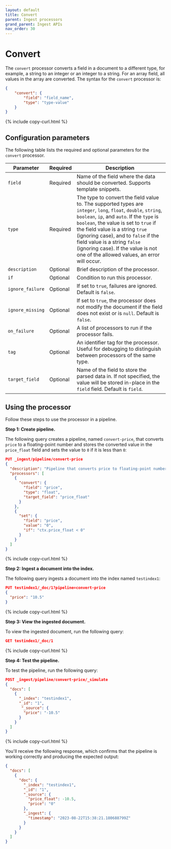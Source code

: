 ```yaml
---
layout: default
title: Convert
parent: Ingest processors 
grand_parent: Ingest APIs
nav_order: 30
---
```


# Convert

The `convert` processor converts a field in a document to a different type, for example, a string to an integer or an integer to a string. For an array field, all values in the array are converted. The syntax for the `convert` processor is: 

```json
{
    "convert": {
        "field": "field_name",
        "type": "type-value"
    }
}
```
{% include copy-curl.html %}

## Configuration parameters

The following table lists the required and optional parameters for the `convert` processor.   

**Parameter** | **Required** | **Description** |
|-----------|-----------|-----------|
`field`  | Required  | Name of the field where the data should be converted. Supports template snippets.|
`type`  | Required  | The type to convert the field value to. The supported types are `integer`, `long`, `float`, `double`, `string`, `boolean`, `ip`, and `auto`. If the `type` is `boolean`, the value is set to `true` if the field value is a string `true` (ignoring case), and to `false` if  the field value is a string `false` (ignoring case). If the value is not one of the allowed values, an error will occur.  |
`description`  | Optional  | Brief description of the processor.  |
`if` | Optional | Condition to run this processor. |
`ignore_failure` | Optional | If set to `true`, failures are ignored. Default is `false`. |
`ignore_missing`  | Optional  | If set to `true`, the processor does not modify the document if the field does not exist or is `null`. Default is `false`. |
`on_failure` | Optional | A list of processors to run if the processor fails. |
`tag` | Optional | An identifier tag for the processor. Useful for debugging to distinguish between processors of the same type. |
`target_field`  | Optional  | Name of the field to store the parsed data in. If not specified, the value will be stored in-place in the `field` field. Default is `field`.  |

## Using the processor

Follow these steps to use the processor in a pipeline.

**Step 1: Create pipeline.** 

The following query creates a pipeline, named `convert-price`, that converts `price` to a floating-point number and stores the converted value in the `price_float` field and sets the value to `0` if it is less than `0`:

```json
PUT _ingest/pipeline/convert-price
{
  "description": "Pipeline that converts price to floating-point number and sets value to zero if price less than zero",
  "processors": [
    {
      "convert": {
        "field": "price",
        "type": "float",
        "target_field": "price_float"
      }
    },
    {
      "set": {
        "field": "price",
        "value": "0",
        "if": "ctx.price_float < 0"
      }
    }
  ]
}
```
{% include copy-curl.html %}

**Step 2: Ingest a document into the index.**

The following query ingests a document into the index named `testindex1`:

```json
PUT testindex1/_doc/1?pipeline=convert-price
{
  "price": "10.5"
}
```
{% include copy-curl.html %}

**Step 3: View the ingested document.**

To view the ingested document, run the following query:

```json
GET testindex1/_doc/1
```
{% include copy-curl.html %}

**Step 4: Test the pipeline.**

To test the pipeline, run the following query:

```json
POST _ingest/pipeline/convert-price/_simulate
{
  "docs": [
    {
      "_index": "testindex1",
      "_id": "1",
       "_source": {
        "price": "-10.5"
      }
    }
  ]
}
```
{% include copy-curl.html %}

You'll receive the following response, which confirms that the pipeline is working correctly and producing the expected output:

```json
{
  "docs": [
    {
      "doc": {
        "_index": "testindex1",
        "_id": "1",
        "_source": {
          "price_float": -10.5,
          "price": "0"
        },
        "_ingest": {
          "timestamp": "2023-08-22T15:38:21.180688799Z"
        }
      }
    }
  ]
}
```
